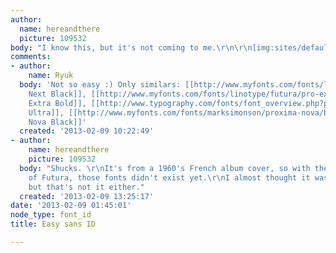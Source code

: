 ```yaml
---
author:
  name: hereandthere
  picture: 109532
body: "I know this, but it's not coming to me.\r\n\r\n[img:sites/default/files/old-images/3_3851.jpg]"
comments:
- author:
    name: Ryuk
  body: 'Not so easy :) Only similars: [[http://www.myfonts.com/fonts/linotype/din-next/pro-black/|DIN
    Next Black]], [[http://www.myfonts.com/fonts/linotype/futura/pro-extra-bold/|Futura
    Extra Bold]], [[http://www.typography.com/fonts/font_overview.php?productLineID=100008|Gotham
    Ultra]], [[http://www.myfonts.com/fonts/marksimonson/proxima-nova/black/|Proxima
    Nova Black]]'
  created: '2013-02-09 10:22:49'
- author:
    name: hereandthere
    picture: 109532
  body: "Shucks. \r\nIt's from a 1960's French album cover, so with the exception
    of Futura, those fonts didn't exist yet.\r\nI almost thought it was Block Berthold,
    but that's not it either."
  created: '2013-02-09 13:25:17'
date: '2013-02-09 01:45:01'
node_type: font_id
title: Easy sans ID

---
```

